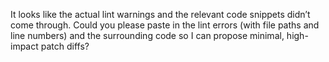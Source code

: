 It looks like the actual lint warnings and the relevant code snippets didn’t come through. Could you please paste in the lint errors (with file paths and line numbers) and the surrounding code so I can propose minimal, high-impact patch diffs?